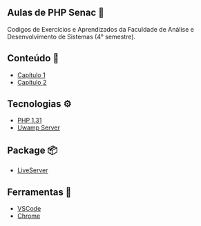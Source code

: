 ## Aulas de PHP Senac 📕

Codigos de Exercícios e Aprendizados da Faculdade de Análise e Desenvolvimento de Sistemas (4° semestre).

## Conteúdo  📖 
- [Capítulo 1](https://github.com/PedroAtemRibeiro/SenacPHP/tree/main/Capitulo1.md)
- [Capítulo 2](https://github.com/PedroAtemRibeiro/SenacPHP/tree/main/Capitulo2.md)



## Tecnologias ⚙️
- [PHP 1.31](https://www.php.net/docs.php)<br>
- [Uwamp Server](https://www.wampserver.com/en/category/documentation-en/)

## Package 📦 

- [LiveServer](https://www.npmjs.com/package/live-server)


## Ferramentas 🔧

- [VSCode](https://code.visualstudio.com/docs)<br>
- [Chrome](https://developer.chrome.com/docs/)
